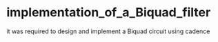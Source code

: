 # implementation_of_a_Biquad_filter
it was required to design and implement a Biquad circuit using cadence 
